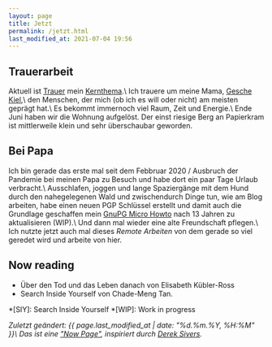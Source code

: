 ```yaml
---
layout: page
title: Jetzt
permalink: /jetzt.html
last_modified_at: 2021-07-04 19:56
---
```

## Trauerarbeit

Aktuell ist [Trauer](/tags/trauer.html) 
mein [Kernthema](/2021/05/25/kernthemen.html).\\
Ich trauere um meine Mama, [Gesche Kiel](/2021/05/25/kernthemen.html),\\
den Menschen, der mich (ob ich es will oder nicht) am meisten geprägt hat.\\
Es bekommt immernoch viel Raum, Zeit und Energie.\\
Ende Juni haben wir die Wohnung aufgelöst. 
Der einst riesige Berg an Papierkram ist mittlerweile klein 
und sehr überschaubar geworden.

## Bei Papa

Ich bin gerade das erste mal seit dem Febbruar 2020 / 
Ausbruch der Pandemie bei meinen Papa zu Besuch 
und habe dort ein paar Tage Urlaub verbracht.\\
Ausschlafen, joggen und lange Spaziergänge mit dem Hund durch den nahegelegenen Wald 
und zwischendurch Dinge tun, wie am Blog arbeiten, 
habe einen neuen PGP Schlüssel erstellt und damit auch die 
Grundlage geschaffen mein [GnuPG Micro Howto](/gnupg-micro-howto.html) 
nach 13 Jahren zu aktualisieren (WIP).\\
Und dann mal wieder eine alte Freundschaft pflegen.\\
Ich nutzte jetzt auch mal dieses *Remote Arbeiten* von dem gerade so viel geredet wird 
und arbeite von hier.
 
## Now reading

- Über den Tod und das Leben danach von Elisabeth Kübler-Ross
- Search Inside Yourself von Chade-Meng Tan.

*[SIY]: Search Inside Yourself
*[WIP]: Work in progress

*Zuletzt geändert: {{ page.last_modified_at | date: "%d.%m.%Y, %H:%M" }}\\
Das ist eine ["Now Page"](https://nownownow.com/about), 
inspiriert durch [Derek Sivers](https://sive.rs/).*

